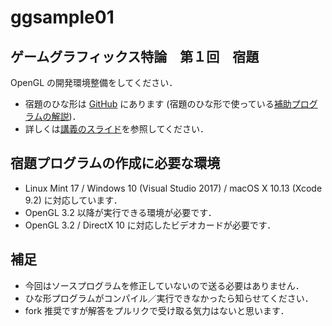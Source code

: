 ﻿# ggsample01

## ゲームグラフィックス特論　第１回　宿題

OpenGL の開発環境整備をしてください．

* 宿題のひな形は [GitHub](https://github.com/tokoik/ggsample01) にあります
 (宿題のひな形で使っている[補助プログラムの解説](http://www.wakayama-u.ac.jp/~tokoi/lecture/gg/html/namespacegg.html))．
* 詳しくは[講義のスライド](http://www.wakayama-u.ac.jp/~tokoi/lecture/gg/ggnote01.pdf)を参照してください．

## 宿題プログラムの作成に必要な環境

* Linux Mint 17 / Windows 10 (Visual Studio 2017) / macOS X 10.13 (Xcode 9.2) に対応しています．
* OpenGL 3.2 以降が実行できる環境が必要です．
* OpenGL 3.2 / DirectX 10 に対応したビデオカードが必要です．

## 補足

* 今回はソースプログラムを修正していないので送る必要はありません．
* ひな形プログラムがコンパイル／実行できなかったら知らせてください．
* fork 推奨ですが解答をプルリクで受け取る気力はないと思います．
